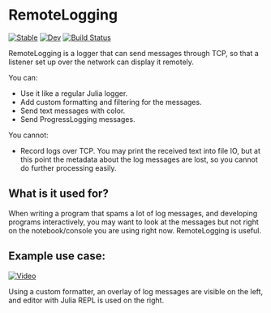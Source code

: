 # RemoteLogging

[![Stable](https://img.shields.io/badge/docs-stable-blue.svg)](https://docs.rhahi.space/RemoteLogging.jl/stable/)
[![Dev](https://img.shields.io/badge/docs-dev-blue.svg)](https://docs.rhahi.space/RemoteLogging.jl/dev/)
[![Build Status](https://github.com/RhahiSpace/RemoteLogging.jl/actions/workflows/CI.yml/badge.svg?branch=main)](https://github.com/RhahiSpace/RemoteLogging.jl/actions/workflows/CI.yml?query=branch%3Amain)

RemoteLogging is a logger that can send messages through TCP,
so that a listener set up over the network can display it remotely.

You can:
- Use it like a regular Julia logger.
- Add custom formatting and filtering for the messages.
- Send text messages with color.
- Send ProgressLogging messages.

You cannot:
- Record logs over TCP. You may print the received text into file IO, but
  at this point the metadata about the log messages are lost, so you cannot do
  further processing easily.

## What is it used for?
When writing a program that spams a lot of log messages, and developing
programs interactively, you may want to look at the messages but not right on
the notebook/console you are using right now. RemoteLogging is useful.

## Example use case:

[![Video](https://i.ytimg.com/vi/nsb4yWSy46Q/maxresdefault.jpg)](https://www.youtube.com/watch?v=nsb4yWSy46Q)

Using a custom formatter, an overlay of log messages are visible on the left,
and editor with Julia REPL is used on the right.
